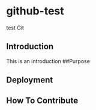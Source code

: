 # github-test
test Git
## Introduction
This is an introduction
##Purpose

## Deployment


## How To Contribute